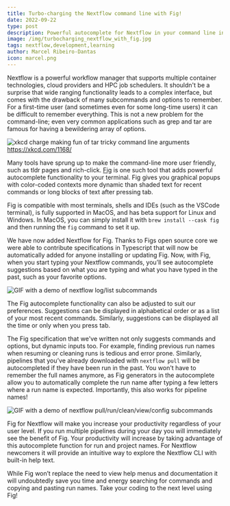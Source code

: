 ```yaml
---
title: Turbo-charging the Nextflow command line with Fig!
date: 2022-09-22
type: post
description: Powerful autocomplete for Nextflow in your command line interface with Fig.
image: /img/turbocharging_nextflow_with_fig.jpg
tags: nextflow,development,learning
author: Marcel Ribeiro-Dantas
icon: marcel.png
---
```


Nextflow is a powerful workflow manager that supports multiple container technologies, cloud providers and HPC job schedulers. It shouldn't be a surprise that wide ranging functionality leads to a complex interface, but comes with the drawback of many subcommands and options to remember. For a first-time user (and sometimes even for some long-time users) it can be difficult to remember everything. This is not a new problem for the command-line; even very common applications such as grep and tar are famous for having a bewildering array of options.

![xkcd charge making fun of tar tricky command line arguments](/img/xkcd_tar_charge.png)
https://xkcd.com/1168/

Many tools have sprung up to make the command-line more user friendly, such as tldr pages and rich-click. [Fig](https://fig.io) is one such tool that adds powerful autocomplete functionality to your terminal. Fig gives you graphical popups with color-coded contexts more dynamic than shaded text for recent commands or long blocks of text after pressing tab.

Fig is compatible with most terminals, shells and IDEs (such as the VSCode terminal), is fully supported in MacOS, and has beta support for Linux and Windows. In MacOS, you can simply install it with `brew install --cask fig` and then running the `fig` command to set it up.

We have now added Nextflow for Fig. Thanks to Figs open source core we were able to contribute specifications in Typescript that will now be automatically added for anyone installing or updating Fig. Now, with Fig, when you start typing your Nextflow commands, you’ll see autocomplete suggestions based on what you are typing and what you have typed in the past, such as your favorite options.

![GIF with a demo of nextflow log/list subcommands](/img/nxf-log-list-params.gif)

The Fig autocomplete functionality can also be adjusted to suit our preferences. Suggestions can be displayed in alphabetical order or as a list of your most recent commands. Similarly, suggestions can be displayed all the time or only when you press tab.

The Fig specification that we've written not only suggests commands and options, but dynamic inputs too. For example, finding previous run names when resuming or cleaning runs is tedious and error prone. Similarly, pipelines that you’ve already downloaded with `nextflow pull` will be autocompleted if they have been run in the past. You won't have to remember the full names anymore, as Fig generators in the autocomplete allow you to automatically complete the run name after typing a few letters where a run name is expected. Importantly, this also works for pipeline names!

![GIF with a demo of nextflow pull/run/clean/view/config subcommands](/img/nxf-pull-run-clean-view-config.gif)

Fig for Nextflow will make you increase your productivity regardless of your user level. If you run multiple pipelines during your day you will immediately see the benefit of Fig. Your productivity will increase by taking advantage of this autocomplete function for run and project names. For Nextflow newcomers it will provide an intuitive way to explore the Nextflow CLI with built-in help text.

While Fig won’t replace the need to view help menus and documentation it will undoubtedly save you time and energy searching for commands and copying and pasting run names. Take your coding to the next level using Fig!
